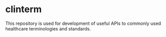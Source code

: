 # clinterm
This repository is used for development of useful APIs to commonly used healthcare terminologies and standards.
